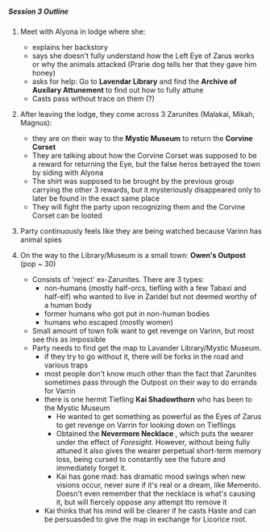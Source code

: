 ##### Session 3 Outline
1. Meet with Alyona in lodge where she:
   - explains her backstory
   - says she doesn't fully understand how the Left Eye of Zarus works or why the animals attacked (Prarie dog tells her that they gave him honey)
   - asks for help: Go to **Lavendar Library** and find the **Archive of Auxilary Attunement** to find out how to fully attune 
   - Casts pass without trace on them (?)
2. After leaving the lodge, they come across 3 Zarunites (Malakai, Mikah, Magnus):
   - they are on their way to the **Mystic Museum** to return the **Corvine Corset**
   - They are talking about how the Corvine Corset was supposed to be a reward for returning the Eye, but the false heros betrayed the town by siding with Alyona
    - The shirt was supposed to be brought by the previous group carrying the other 3 rewards, but it mysteriously disappeared only to later be found in the exact same place 
    - They will fight the party upon recognizing them and the Corvine Corset can be looted 
3.  Party continuously feels like they are being watched because Varinn has animal spies 
4. On the way to the Library/Museum is a small town: **Owen's Outpost** (pop ~ 30)

   - Consists of 'reject' ex-Zarunites. There are 3 types: 
     - non-humans (mostly half-orcs, tiefling with a few Tabaxi and half-elf) who wanted to live in Zaridel but not deemed worthy of a human body
     - former humans who got put in non-human bodies
     - humans who escaped (mostly women)
   - Small amount of town folk want to get revenge on Varinn, but most see this as impossible 
   - Party needs to find get the map to Lavander Library/Mystic Museum. 
     - if they try to go without it, there will be forks in the road and various traps
     - most people don't know much other than the fact that Zarunites sometimes pass through the Outpost on their way to do errands for Varrin
     - there is one hermit Tiefling **Kai Shadowthorn** who has been to the Mystic Museum
       - He wanted to get something as powerful as the Eyes of Zarus to get revenge on Varrin for looking down on Tieflings
       - Obtained the **Nevermore Necklace** , which puts the wearer under the effect of *Foresight.* However, without being fully attuned it also gives the wearer perpetual short-term memory loss, being cursed to constantly see the future and immediately forget it. 
       - Kai has gone mad: has dramatic mood swings when new visions occur, never sure if it's real or a dream, like Memento. Doesn't even remember that the necklace is what's causing it, but will fiercely oppose any attempt tto remove it
     - Kai thinks that his mind will be clearer if he casts Haste and can be persuasded to give the map in exchange for Licorice root.
